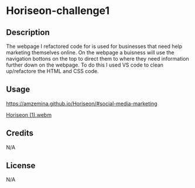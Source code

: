 # Horiseon-challenge1

## Description
The webpage I refactored code for is used for businesses that need help marketing themselves online. On the webpage a buisness will use the navigation bottons on the top to direct them to where they need information further down on the webpage.
To do this I used VS code to clean up/refactore the HTML and CSS code. 


## Usage
https://amzemina.github.io/Horiseon/#social-media-marketing

[Horiseon (1).webm](https://github.com/Amzemina/Horiseon-challenge1/assets/128834562/cefa4044-f67b-45e8-b499-1eeaf17d32bf)

## Credits

N/A

## License

N/A

